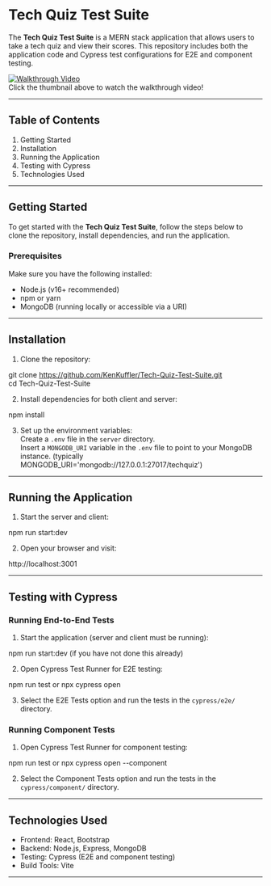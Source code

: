 # Tech Quiz Test Suite

The **Tech Quiz Test Suite** is a MERN stack application that allows users to take a tech quiz and view their scores. This repository includes both the application code and Cypress test configurations for E2E and component testing.

[![Walkthrough Video](https://img.youtube.com/vi/YOUR_VIDEO_ID/0.jpg)](https://youtu.be/YOUR_VIDEO_ID)  
Click the thumbnail above to watch the walkthrough video!

---

## Table of Contents

1. Getting Started
2. Installation
3. Running the Application
4. Testing with Cypress
5. Technologies Used

---

## Getting Started

To get started with the **Tech Quiz Test Suite**, follow the steps below to clone the repository, install dependencies, and run the application.

### Prerequisites

Make sure you have the following installed:
- Node.js (v16+ recommended)
- npm or yarn
- MongoDB (running locally or accessible via a URI)

---

## Installation

1. Clone the repository:

git clone https://github.com/KenKuffler/Tech-Quiz-Test-Suite.git  
cd Tech-Quiz-Test-Suite

2. Install dependencies for both client and server:

npm install

3. Set up the environment variables:  
Create a `.env` file in the `server` directory.  
Insert a `MONGODB_URI` variable in the `.env` file to point to your MongoDB instance. (typically MONGODB_URI='mongodb://127.0.0.1:27017/techquiz')

---

## Running the Application

1. Start the server and client:

npm run start:dev

2. Open your browser and visit:

http://localhost:3001

---

## Testing with Cypress

### Running End-to-End Tests

1. Start the application (server and client must be running):

npm run start:dev (if you have not done this already)

2. Open Cypress Test Runner for E2E testing:

npm run test or npx cypress open

3. Select the E2E Tests option and run the tests in the `cypress/e2e/` directory.

### Running Component Tests

1. Open Cypress Test Runner for component testing:

npm run test or npx cypress open --component

2. Select the Component Tests option and run the tests in the `cypress/component/` directory.

---

## Technologies Used

- Frontend: React, Bootstrap
- Backend: Node.js, Express, MongoDB
- Testing: Cypress (E2E and component testing)
- Build Tools: Vite

---
